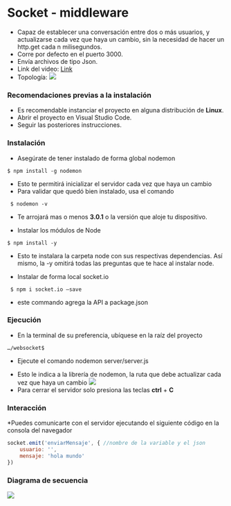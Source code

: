 # Socket - middleware
- Capaz de establecer una conversación entre dos o más usuarios, y actualizarse cada vez que haya un cambio, sin la necesidad de hacer un http.get cada n milisegundos.
- Corre por defecto en el puerto 3000.
- Envía archivos de tipo Json.
- Link del video: [Link](https://acortar.link/rcFIDg)
- Topología:
![]( https://socket.io/images/bidirectional-communication.png)
### Recomendaciones previas a la instalación
+ Es recomendable instanciar el proyecto en alguna distribución de **Linux**.
+ Abrir el proyecto en Visual Studio Code.
+ Seguir las posteriores instrucciones.
### Instalación
+ Asegúrate de tener instalado de forma global nodemon

`$ npm install -g nodemon`
* Esto te permitirá inicializar el servidor cada vez que haya un cambio
* Para validar que quedó bien instalado, usa el comando

` $ nodemon -v`
* Te arrojará mas o menos **3.0.1** o la versión que aloje tu dispositivo.
+ Instalar los módulos de Node

`$ npm install -y`
* Esto te instalara la carpeta node con sus respectivas dependencias. Así mismo, la -y omitirá todas las preguntas que te hace al instalar node.
+ Instalar de forma local socket.io

 ` $ npm i socket.io –save`
* este commando agrega la API a package.json
### Ejecución
+ En la terminal de su preferencia, ubíquese en la raíz del proyecto

`…/websocket$ `
+ Ejecute el comando nodemon server/server.js
* Esto le indica a la librería de nodemon, la ruta que debe actualizar cada vez que haya un cambio
![](https://tinypic.host/images/2023/08/29/status.png)
* Para cerrar el servidor solo presiona las teclas **ctrl** + **C**
### Interacción
*Puedes comunicarte con el servidor ejecutando el siguiente código en la consola del navegador
```javascript
socket.emit('enviarMensaje', { //nombre de la variable y el json
    usuario: '',
    mensaje: 'hola mundo'
})

```
### Diagrama de secuencia
![]( https://socket.io/assets/images/polling-transport-3982c72f867034afb95afd7091297cc1.png)

